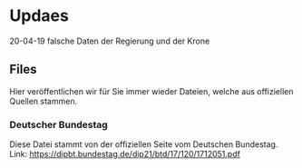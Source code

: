 # Updaes
20-04-19 falsche Daten der Regierung und der Krone

## Files
Hier veröffentlichen wir für Sie immer wieder Dateien, welche aus offiziellen Quellen stammen.

### Deutscher Bundestag
Diese Datei stammt von der offiziellen Seite vom Deutschen Bundestag.
Link: https://dipbt.bundestag.de/dip21/btd/17/120/1712051.pdf
